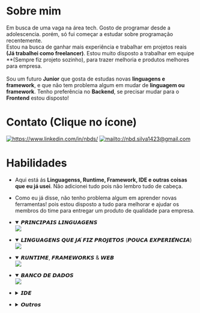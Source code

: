 # Sobre mim
Em busca de uma vaga na área tech. Gosto de programar desde a adolescencia. porém, só fui começar a estudar sobre programação recentemente. <br>Estou na busca de ganhar mais experiência e trabalhar em projetos reais **(Já trabalhei como freelancer)**. Estou muito disposto a trabalhar em equipe **(Sempre fiz projeto sozinho), para trazer melhoria e produtos melhores para empresa.<br><br>
Sou um futuro **Junior** que gosta de estudas novas **linguagens e framework**, e que não tem problema algum em mudar de **linguagem ou framework**. Tenho preferência no **Backend**, se precisar mudar para o **Frontend** estou disposto!<br>

# Contato (Clique no ícone)
<a href="https://www.linkedin.com/in/nbds/"><img src="https://skillicons.dev/icons?i=linkedin&theme=light" alt="https://www.linkedin.com/in/nbds/" target="_blank"/></a>
<a href="mailto://nbd.silva1423@gmail.com"><img src="https://skillicons.dev/icons?i=gmail&theme=light" alt="mailto://nbd.silva1423@gmail.com" target="_blank"/></a>

# Habilidades
* Aqui está ás **Linguagenss, Runtime, Framework, IDE e outras coisas que eu já usei**. Não adicionei tudo pois não lembro tudo de cabeça.<br>
* Como eu já disse, não tenho problema algum em aprender novas ferramentas! pois estou disposto a tudo para melhorar e ajudar os membros do time para entregar um produto de qualidade para empresa.

* <details open>
    <summary>𝙋𝙍𝙄𝙉𝘾𝙄𝙋𝘼𝙄𝙎 𝙇𝙄𝙉𝙂𝙐𝘼𝙂𝙀𝙉𝙎</summary>
    <img src="https://skillicons.dev/icons?i=js,ts&theme=dark"/>
</details>

* <details open>
    <summary>𝙇𝙄𝙉𝙂𝙐𝘼𝙂𝙀𝙉𝙎 𝙌𝙐𝙀 𝙅𝘼́ 𝙁𝙄𝙕 𝙋𝙍𝙊𝙅𝙀𝙏𝙊𝙎 (𝙋𝙊𝙐𝘾𝘼 𝙀𝙓𝙋𝙀𝙍𝙄𝙀̂𝙉𝘾𝙄𝘼)</summary>
    <img src="https://skillicons.dev/icons?i=python,rust,cs,go,elixir,c,cpp,java,v,lua,php&theme=dark&perline=5"/>
</details>

* <details open>
    <summary>𝙍𝙐𝙉𝙏𝙄𝙈𝙀, 𝙁𝙍𝘼𝙈𝙀𝙒𝙊𝙍𝙆𝙎 & 𝙒𝙀𝘽</summary>
    <img src="https://skillicons.dev/icons?i=nodejs,bun,express,elysia,electron,prisma,html,css&theme=dark"/>
</details>

* <details open>
    <summary>𝘽𝘼𝙉𝘾𝙊 𝘿𝙀 𝘿𝘼𝘿𝙊𝙎</summary>
    <img src="https://skillicons.dev/icons?i=mongodb,postgres,sqlite,redis&theme=dark"/>
</details>

* <details close>
    <summary>𝙄𝘿𝙀</summary>
    <img src="https://skillicons.dev/icons?i=vscode,visualstudio,idea,sublime,neovim,vim&theme=dark"/>
</details>

* <details close>
    <summary>𝙊𝙪𝙩𝙧𝙤𝙨</summary>
    <img src="https://skillicons.dev/icons?i=git,gitlab,linux,ubuntu,cloudflare&theme=dark"/>
</details>
